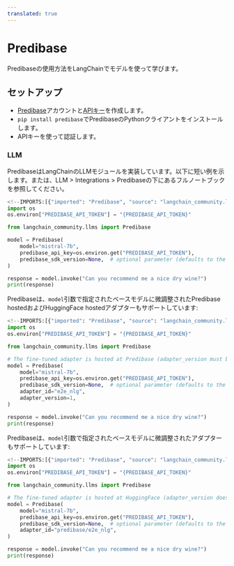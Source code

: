 ```yaml
---
translated: true
---
```


# Predibase

Predibaseの使用方法をLangChainでモデルを使って学びます。

## セットアップ

- [Predibase](https://predibase.com/)アカウントと[APIキー](https://docs.predibase.com/sdk-guide/intro)を作成します。
- `pip install predibase`でPredibaseのPythonクライアントをインストールします。
- APIキーを使って認証します。

### LLM

PredibaseはLangChainのLLMモジュールを実装しています。以下に短い例を示します。または、LLM > Integrations > Predibaseの下にあるフルノートブックを参照してください。

```python
<!--IMPORTS:[{"imported": "Predibase", "source": "langchain_community.llms", "docs": "https://api.python.langchain.com/en/latest/llms/langchain_community.llms.predibase.Predibase.html", "title": "Predibase"}]-->
import os
os.environ["PREDIBASE_API_TOKEN"] = "{PREDIBASE_API_TOKEN}"

from langchain_community.llms import Predibase

model = Predibase(
    model="mistral-7b",
    predibase_api_key=os.environ.get("PREDIBASE_API_TOKEN"),
    predibase_sdk_version=None,  # optional parameter (defaults to the latest Predibase SDK version if omitted)
)

response = model.invoke("Can you recommend me a nice dry wine?")
print(response)
```

Predibaseは、`model`引数で指定されたベースモデルに微調整されたPredibase hostedおよびHuggingFace hostedアダプターもサポートしています:

```python
<!--IMPORTS:[{"imported": "Predibase", "source": "langchain_community.llms", "docs": "https://api.python.langchain.com/en/latest/llms/langchain_community.llms.predibase.Predibase.html", "title": "Predibase"}]-->
import os
os.environ["PREDIBASE_API_TOKEN"] = "{PREDIBASE_API_TOKEN}"

from langchain_community.llms import Predibase

# The fine-tuned adapter is hosted at Predibase (adapter_version must be specified).
model = Predibase(
    model="mistral-7b",
    predibase_api_key=os.environ.get("PREDIBASE_API_TOKEN"),
    predibase_sdk_version=None,  # optional parameter (defaults to the latest Predibase SDK version if omitted)
    adapter_id="e2e_nlg",
    adapter_version=1,
)

response = model.invoke("Can you recommend me a nice dry wine?")
print(response)
```

Predibaseは、`model`引数で指定されたベースモデルに微調整されたアダプターもサポートしています:

```python
<!--IMPORTS:[{"imported": "Predibase", "source": "langchain_community.llms", "docs": "https://api.python.langchain.com/en/latest/llms/langchain_community.llms.predibase.Predibase.html", "title": "Predibase"}]-->
import os
os.environ["PREDIBASE_API_TOKEN"] = "{PREDIBASE_API_TOKEN}"

from langchain_community.llms import Predibase

# The fine-tuned adapter is hosted at HuggingFace (adapter_version does not apply and will be ignored).
model = Predibase(
    model="mistral-7b",
    predibase_api_key=os.environ.get("PREDIBASE_API_TOKEN"),
    predibase_sdk_version=None,  # optional parameter (defaults to the latest Predibase SDK version if omitted)
    adapter_id="predibase/e2e_nlg",
)

response = model.invoke("Can you recommend me a nice dry wine?")
print(response)
```
